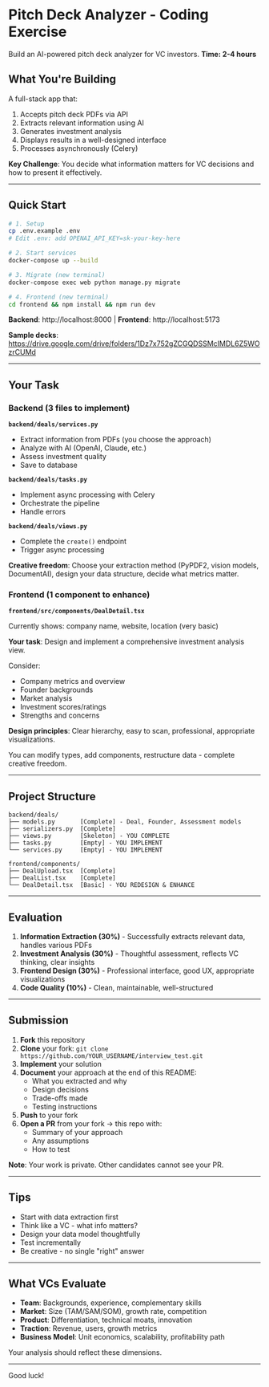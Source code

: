 # Pitch Deck Analyzer - Coding Exercise

Build an AI-powered pitch deck analyzer for VC investors. **Time: 2-4 hours**

## What You're Building

A full-stack app that:
1. Accepts pitch deck PDFs via API
2. Extracts relevant information using AI
3. Generates investment analysis
4. Displays results in a well-designed interface
5. Processes asynchronously (Celery)

**Key Challenge**: You decide what information matters for VC decisions and how to present it effectively.

---

## Quick Start

```bash
# 1. Setup
cp .env.example .env
# Edit .env: add OPENAI_API_KEY=sk-your-key-here

# 2. Start services
docker-compose up --build

# 3. Migrate (new terminal)
docker-compose exec web python manage.py migrate

# 4. Frontend (new terminal)
cd frontend && npm install && npm run dev
```

**Backend**: http://localhost:8000 | **Frontend**: http://localhost:5173

**Sample decks**: https://drive.google.com/drive/folders/1Dz7x752gZCGQDSSMcIMDL6Z5WOzrCUMd

---

## Your Task

### Backend (3 files to implement)

**`backend/deals/services.py`**
- Extract information from PDFs (you choose the approach)
- Analyze with AI (OpenAI, Claude, etc.)
- Assess investment quality
- Save to database

**`backend/deals/tasks.py`**
- Implement async processing with Celery
- Orchestrate the pipeline
- Handle errors

**`backend/deals/views.py`**
- Complete the `create()` endpoint
- Trigger async processing

**Creative freedom**: Choose your extraction method (PyPDF2, vision models, DocumentAI), design your data structure, decide what metrics matter.

### Frontend (1 component to enhance)

**`frontend/src/components/DealDetail.tsx`**

Currently shows: company name, website, location (very basic)

**Your task**: Design and implement a comprehensive investment analysis view.

Consider:
- Company metrics and overview
- Founder backgrounds
- Market analysis
- Investment scores/ratings
- Strengths and concerns

**Design principles**: Clear hierarchy, easy to scan, professional, appropriate visualizations.

You can modify types, add components, restructure data - complete creative freedom.

---

## Project Structure

```
backend/deals/
├── models.py       [Complete] - Deal, Founder, Assessment models
├── serializers.py  [Complete]
├── views.py        [Skeleton] - YOU COMPLETE
├── tasks.py        [Empty] - YOU IMPLEMENT  
└── services.py     [Empty] - YOU IMPLEMENT

frontend/components/
├── DealUpload.tsx  [Complete]
├── DealList.tsx    [Complete]
└── DealDetail.tsx  [Basic] - YOU REDESIGN & ENHANCE
```

---

## Evaluation

1. **Information Extraction (30%)** - Successfully extracts relevant data, handles various PDFs
2. **Investment Analysis (30%)** - Thoughtful assessment, reflects VC thinking, clear insights
3. **Frontend Design (30%)** - Professional interface, good UX, appropriate visualizations
4. **Code Quality (10%)** - Clean, maintainable, well-structured

---

## Submission

1. **Fork** this repository
2. **Clone** your fork: `git clone https://github.com/YOUR_USERNAME/interview_test.git`
3. **Implement** your solution
4. **Document** your approach at the end of this README:
   - What you extracted and why
   - Design decisions
   - Trade-offs made
   - Testing instructions
5. **Push** to your fork
6. **Open a PR** from your fork → this repo with:
   - Summary of your approach
   - Any assumptions
   - How to test

**Note**: Your work is private. Other candidates cannot see your PR.

---

## Tips

- Start with data extraction first
- Think like a VC - what info matters?
- Design your data model thoughtfully
- Test incrementally
- Be creative - no single "right" answer

---

## What VCs Evaluate

- **Team**: Backgrounds, experience, complementary skills
- **Market**: Size (TAM/SAM/SOM), growth rate, competition
- **Product**: Differentiation, technical moats, innovation
- **Traction**: Revenue, users, growth metrics
- **Business Model**: Unit economics, scalability, profitability path

Your analysis should reflect these dimensions.

---

Good luck!

